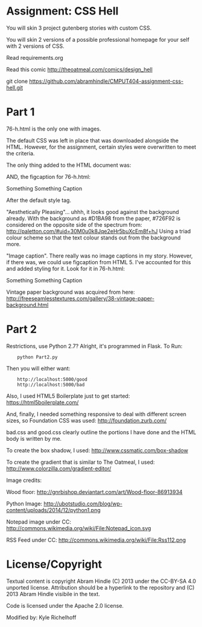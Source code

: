Assignment: CSS Hell
====================

You will skin 3 project gutenberg stories with custom CSS.

You will skin 2 versions of a possible professional homepage for your
self with 2 versions of CSS.

Read requirements.org

Read this comic http://theoatmeal.com/comics/design_hell

git clone https://github.com/abramhindle/CMPUT404-assignment-css-hell.git

Part 1
======
76-h.html is the only one with images.

The default CSS was left in place that was downloaded alongside the HTML. However, for the assignment, 
certain styles were overwritten to meet the criteria.

The only thing added to the HTML document was:
<link type="text/css" rel="stylesheet" href="css/styles.css" />

AND, the figcaption for 76-h.html:
<figcaption>Something Something Caption</figcaption>

After the default style tag.

"Aesthetically Pleasing"... uhhh, it looks good against the background already.
With the background as #D1BA98 from the paper, #726F92 is considered on the opposite side of the spectrum from:
http://paletton.com/#uid=30M0u0k8Jqe2eHr5buXcEm8f+hJ
Using a triad colour scheme so that the text colour stands out from the background more.

"Image caption". There really was no image captions in my story. However, if there was, we could use figcaption 
from HTML 5. I've accounted for this and added styling for it. Look for it in 76-h.html:
<figcaption>Something Something Caption</figcaption>

Vintage paper background was acquired from here:
http://freeseamlesstextures.com/gallery/38-vintage-paper-background.html

Part 2
======
Restrictions, use Python 2.7? Alright, it's programmed in Flask. To Run:

```
    python Part2.py
```

Then you will either want:

```
    http://localhost:5000/good
    http://localhost:5000/bad
```

Also, I used HTML5 Boilerplate just to get started:
https://html5boilerplate.com/

And, finally, I needed something responsive to deal with different screen sizes, so Foundation CSS was used:
http://foundation.zurb.com/

bad.css and good.css clearly outline the portions I have done and the HTML body is written by me.

To create the box shadow, I used:
http://www.cssmatic.com/box-shadow

To create the gradient that is similar to The Oatmeal, I used:
http://www.colorzilla.com/gradient-editor/

Image credits:

Wood floor:
http://gnrbishop.deviantart.com/art/Wood-floor-86913934

Python Image:
http://ubotstudio.com/blog/wp-content/uploads/2014/12/python1.png

Notepad image under CC:
http://commons.wikimedia.org/wiki/File:Notepad_icon.svg

RSS Feed under CC:
http://commons.wikimedia.org/wiki/File:Rss112.png


License/Copyright
=================

Textual content is copyright Abram Hindle (C) 2013 under the CC-BY-SA
4.0 unported license. Attribution should be a hyperlink to the
repository and (C) 2013 Abram Hindle visibile in the text.

Code is licensed under the Apache 2.0 license.

Modified by: Kyle Richelhoff


